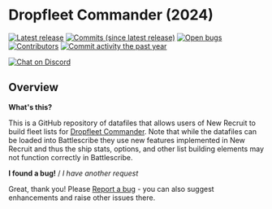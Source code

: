 Dropfleet Commander (2024)
==================

[![Latest release](https://img.shields.io/github/release/BSData/dropfleet-commander-2024.svg?style=flat-square)](https://github.com/BSData/dropfleet-commander-2024/releases/latest)
[![Commits (since latest release)](https://img.shields.io/github/commits-since/BSData/dropfleet-commander-2024/latest.svg?style=flat-square)](https://github.com/BSData/dropfleet-commander-2024/releases)
[![Open bugs](https://img.shields.io/github/issues/BSData/dropfleet-commander-2024/bug.svg?style=flat-square&label=bugs)](https://github.com/BSData/dropfleet-commander-2024/issues?q=is%3Aissue+is%3Aopen+label%3Abug)
[![Contributors](https://img.shields.io/github/contributors/BSData/dropfleet-commander-2024.svg?style=flat-square)](https://github.com/BSData/dropfleet-commander-2024/graphs/contributors)
[![Commit activity the past year](https://img.shields.io/github/commit-activity/y/BSData/dropfleet-commander-2024.svg?style=flat-square)](https://github.com/BSData/dropfleet-commander-2024/pulse/monthly)

[![Chat on Discord](https://img.shields.io/discord/558412685981777922.svg?logo=discord&style=popout-square)](https://www.bsdata.net/discord)

## Overview ##

__What's this?__

This is a GitHub repository of datafiles that allows users of New Recruit to build fleet lists for [Dropfleet Commander](https://dropfleetcommander.com/). Note that while the datafiles can be loaded into Battlescribe they use new features implemented in New Recruit and thus the ship stats, options, and other list building elements may not function correctly in Battlescribe.

__I found a bug!__ / *I have another request*

Great, thank you! Please [Report a bug][bug report] - you can also suggest enhancements and raise other issues there.

[BSData.net]: https://www.bsdata.net/
[bug report]: https://github.com/BSData/dropfleet-commander-2024/issues/new/choose
